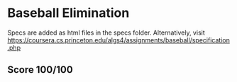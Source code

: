 # Baseball Elimination

Specs are added as html files in the specs folder. 
Alternatively, visit https://coursera.cs.princeton.edu/algs4/assignments/baseball/specification.php
## Score 100/100